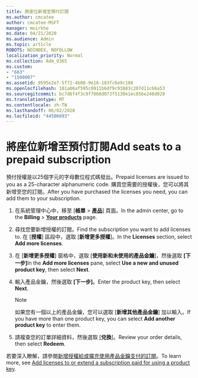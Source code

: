```yaml
---
title: 將座位新增至預付訂閱
ms.author: cmcatee
author: cmcatee-MSFT
manager: mnirkhe
ms.date: 04/21/2020
ms.audience: Admin
ms.topic: article
ROBOTS: NOINDEX, NOFOLLOW
localization_priority: Normal
ms.collection: Adm_O365
ms.custom:
- "663"
- "1500007"
ms.assetid: 9595e2e7-5f72-4b08-9e16-183fc6e9c108
ms.openlocfilehash: 101a06af595c0911b6df9c93883c207d11c66a53
ms.sourcegitcommit: bc7d6f4f3c9f7060d073f5130e1ec856e248d020
ms.translationtype: MT
ms.contentlocale: zh-TW
ms.lasthandoff: 06/02/2020
ms.locfileid: "44506693"
---
```

# <a name="add-seats-to-a-prepaid-subscription"></a><span data-ttu-id="deb25-102">將座位新增至預付訂閱</span><span class="sxs-lookup"><span data-stu-id="deb25-102">Add seats to a prepaid subscription</span></span>

<span data-ttu-id="deb25-103">預付授權是以25個字元的字母數位程式碼發出。</span><span class="sxs-lookup"><span data-stu-id="deb25-103">Prepaid licenses are issued to you as a 25-character alphanumeric code.</span></span> <span data-ttu-id="deb25-104">購買您需要的授權後，您可以將其新增至您的訂閱。</span><span class="sxs-lookup"><span data-stu-id="deb25-104">After you have purchased the licenses you need, you can add them to your subscription.</span></span> 

1. <span data-ttu-id="deb25-105">在系統管理中心中，移至 [**帳單**  >  **[產品](https://go.microsoft.com/fwlink/p/?linkid=842054)**] 頁面。</span><span class="sxs-lookup"><span data-stu-id="deb25-105">In the admin center, go to the **Billing** > **[Your products](https://go.microsoft.com/fwlink/p/?linkid=842054)** page.</span></span>

2. <span data-ttu-id="deb25-106">尋找您要新增授權的訂閱。</span><span class="sxs-lookup"><span data-stu-id="deb25-106">Find the subscription you want to add licenses to.</span></span> <span data-ttu-id="deb25-107">在 [**授權**] 區段中，選取 [**新增更多授權**]。</span><span class="sxs-lookup"><span data-stu-id="deb25-107">In the **Licenses** section, select **Add more licenses**.</span></span>

3. <span data-ttu-id="deb25-108">在 [**新增更多授權**] 窗格中，選取 [**使用新和未使用的產品金鑰**]，然後選取 **[下一步]**</span><span class="sxs-lookup"><span data-stu-id="deb25-108">In the **Add more licenses** pane, select **Use a new and unused product key**, then select **Next**.</span></span>

4. <span data-ttu-id="deb25-109">輸入產品金鑰，然後選取 **[下一步]**。</span><span class="sxs-lookup"><span data-stu-id="deb25-109">Enter the product key, then select **Next**.</span></span>

    > [!NOTE]
    > <span data-ttu-id="deb25-110">如果您有一個以上的產品金鑰，您可以選取 [**新增其他產品金鑰**] 加以輸入。</span><span class="sxs-lookup"><span data-stu-id="deb25-110">If you have more than one product key, you can select **Add another product key** to enter them.</span></span>

5. <span data-ttu-id="deb25-111">請複查您的訂單詳細資料，然後選取 [**兌換**]。</span><span class="sxs-lookup"><span data-stu-id="deb25-111">Review your order details, then select **Redeem**.</span></span>

<span data-ttu-id="deb25-112">若要深入瞭解，請參閱[新增授權給或擴充使用產品金鑰支付的訂閱](https://docs.microsoft.com/microsoft-365/commerce/licenses/add-licenses-using-product-key)。</span><span class="sxs-lookup"><span data-stu-id="deb25-112">To learn more, see [Add licenses to or extend a subscription paid for using a product key](https://docs.microsoft.com/microsoft-365/commerce/licenses/add-licenses-using-product-key).</span></span>